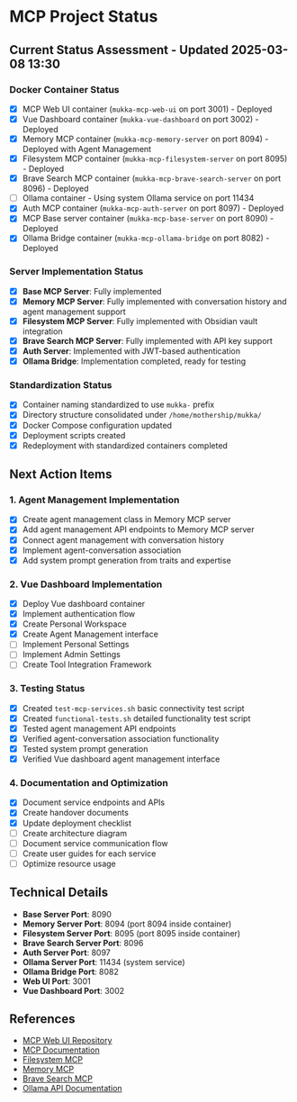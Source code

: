 # MCP Project Status

## Current Status Assessment - Updated 2025-03-08 13:30

### Docker Container Status
- [x] MCP Web UI container (`mukka-mcp-web-ui` on port 3001) - Deployed
- [x] Vue Dashboard container (`mukka-vue-dashboard` on port 3002) - Deployed
- [x] Memory MCP container (`mukka-mcp-memory-server` on port 8094) - Deployed with Agent Management
- [x] Filesystem MCP container (`mukka-mcp-filesystem-server` on port 8095) - Deployed
- [x] Brave Search MCP container (`mukka-mcp-brave-search-server` on port 8096) - Deployed
- [ ] Ollama container - Using system Ollama service on port 11434
- [x] Auth MCP container (`mukka-mcp-auth-server` on port 8097) - Deployed
- [x] MCP Base server container (`mukka-mcp-base-server` on port 8090) - Deployed
- [x] Ollama Bridge container (`mukka-mcp-ollama-bridge` on port 8082) - Deployed

### Server Implementation Status
- [x] **Base MCP Server**: Fully implemented
- [x] **Memory MCP Server**: Fully implemented with conversation history and agent management support
- [x] **Filesystem MCP Server**: Fully implemented with Obsidian vault integration
- [x] **Brave Search MCP Server**: Fully implemented with API key support
- [x] **Auth Server**: Implemented with JWT-based authentication
- [x] **Ollama Bridge**: Implementation completed, ready for testing

### Standardization Status
- [x] Container naming standardized to use `mukka-` prefix
- [x] Directory structure consolidated under `/home/mothership/mukka/`
- [x] Docker Compose configuration updated
- [x] Deployment scripts created
- [x] Redeployment with standardized containers completed

## Next Action Items

### 1. Agent Management Implementation
- [x] Create agent management class in Memory MCP server
- [x] Add agent management API endpoints to Memory MCP server
- [x] Connect agent management with conversation history
- [x] Implement agent-conversation association
- [x] Add system prompt generation from traits and expertise

### 2. Vue Dashboard Implementation
- [x] Deploy Vue dashboard container
- [x] Implement authentication flow
- [x] Create Personal Workspace
- [x] Create Agent Management interface
- [ ] Implement Personal Settings
- [ ] Implement Admin Settings
- [ ] Create Tool Integration Framework

### 3. Testing Status
- [x] Created `test-mcp-services.sh` basic connectivity test script
- [x] Created `functional-tests.sh` detailed functionality test script
- [x] Tested agent management API endpoints
- [x] Verified agent-conversation association functionality
- [x] Tested system prompt generation
- [x] Verified Vue dashboard agent management interface

### 4. Documentation and Optimization
- [x] Document service endpoints and APIs
- [x] Create handover documents
- [x] Update deployment checklist
- [ ] Create architecture diagram
- [ ] Document service communication flow
- [ ] Create user guides for each service
- [ ] Optimize resource usage

## Technical Details
- **Base Server Port**: 8090
- **Memory Server Port**: 8094 (port 8094 inside container)
- **Filesystem Server Port**: 8095 (port 8095 inside container)
- **Brave Search Server Port**: 8096
- **Auth Server Port**: 8097
- **Ollama Server Port**: 11434 (system service)
- **Ollama Bridge Port**: 8082
- **Web UI Port**: 3001 
- **Vue Dashboard Port**: 3002

## References
- [MCP Web UI Repository](https://github.com/penjud/mcp-web-ui)
- [MCP Documentation](https://github.com/penjud/mcp_docs)
- [Filesystem MCP](https://github.com/modelcontextprotocol/servers/tree/main/src/filesystem)
- [Memory MCP](https://github.com/modelcontextprotocol/servers/tree/main/src/memory)
- [Brave Search MCP](https://github.com/modelcontextprotocol/servers/tree/main/src/brave-search)
- [Ollama API Documentation](https://github.com/ollama/ollama/blob/main/docs/api.md)